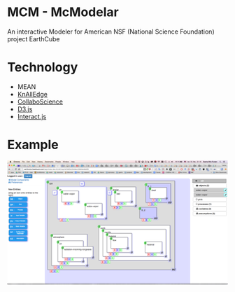# MCM - McModelar

An interactive Modeler for American NSF (National Science Foundation) project EarthCube

# Technology

+ MEAN
+ [KnAllEdge](https://www.KnAllEdge.org)
+ [CollaboScience](https://www.CollaboScience.com)
+ [D3.js](https://d3js.org)
+ [Interact.js](http://interactjs.io)

# Example

![MCM Example](docs/MCM-Example.png)
